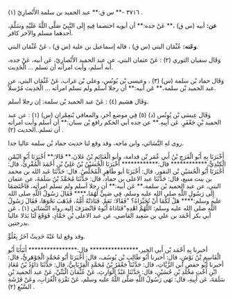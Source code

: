 ٣٧١٦ -** س ق:** عبد الحميد بن سلمة الأَنْصارِيّ (١) .

**عن:** أبيه (س ق) ،** عَنْ جده:** أن أبويه اختصما فِيهِ إِلَى النَّبِيّ صَلَّى اللَّهُ عَلَيْهِ وسَلَّمَ، أحدهما مسلم والآخر كافر.

**وعَنه:** عُثْمَان البتي (س ق) ، قاله إسماعيل بن علية (س ق) ، عَنْ عُثْمَان البتي.

وَقَال سفيان الثوري (٢) : عَنْ عثمان البتي، عن عبد الحميد الأَنْصارِيّ، عَن أبيه، عَنْ جده، أنه أسلم، وأبت امرأته أن تسلم ... الْحَدِيث.

وَقَال حماد بْن سلمة (س) (٣) ، وعيسى بْن يُونُس، وعلي بْن غراب، عَنْ عُثْمَان البتي، عن عبد الحميد بْن سلمة،** عَن أبيه:** أن رجلا أسلم ولم تسلم امرأته ... الْحَدِيث مُرْسلاً.

وَقَال هشيم (٤) : عَنْ عبد الحميد بْن سلمة: إن رجلا أسلم.

وَقَال عِيسَى بْن يُونُس (د) (٥) فِي موضع آخر، والمعافي بْنعِمْران (س) (١) : عن عبد الحميد بْنِ جَعْفَرٍ. عَن أَبِيهِ.** عن جده أبي الحكم رافع بْن سنان:** أن أسلم وأبت امرأته أن تسلم..الحديث (٢) .

روى لهِ النَّسَائي، وابن ماجه، وقد وقع لنا حديث حماد بْن سلمة عاليا جدا.

أَخْبَرَنَا بِهِ أَبُو الْفَرَجِ بْنُ أَبي عُمَر بْن قدامة، وأبو الْغَنَائِمِ بْنُ عَلانَ،** قَالا:** أَخْبَرَنَا أَبُو اليُمْنِ الْكِنْدِيُّ،************ قال:************ أَخْبَرَنَا الْحُسَيْنُ بْنُ عَلِيِّ بْنِ أَحْمَدَ الْمُقْرِئُ، قال: أَخْبَرَنَا أَبُو الْحُسَيْنِ بْن النقور، قال: أَخْبَرَنَا أبو طَاهِرٍ الْمُخَلِّصُ. قال: حَدَّثَنَا عَبد الله بن محمد بن بنت منيع، قال: حَدَّثَنَا عبد الاعلى بن حماد، قال: حَدَّثَنَا مُحَمَّدُ بْنُ سَلَمَةَ، عن عثمان البتي، عن عبد الحميد بْن سلمة،** عَن أبيه:** أن رجلا أسلم ولم تسلم امرأته، فَاخْتَصَمَا إِلَى رَسُولِ اللَّهِ صلى الله عليه وسلم، فِي صَبِيٍّ لَهُمَا،**** فَقَالَ رَسُولُ اللَّهِ صلى الله عليه وسلم:**** هَلْ لَكُمَا أَنْ تُخَيِّرَاهُ؟ "فَقَالا: نَعَمْ. فَنَادَتْهُ أُمُّهُ، فَذَهَبَ نَحْوَهَا، فَقَالَ رَسُولُ اللَّهِ صلى الله عليه وسلم: اللَّهُمَّ اهْدِهِ"فَنَادَاهُ أَبُوهُ فَانْصَرَفَ إليه.رواه النَّسَائي (١) ، عَن أبي بكر أَحْمَد بن علي بن سَعِيد القاضي، عن عبد الاعلى بْنِ حَمَّادٍ، فَوَقَعَ لَنَا بَدَلا عاليا بدرجتين.

وقد وقع لنا عَنْهُ حَدِيثٌ آخَرُ بِعُلُوٍّ.

أخبرنا بِهِ أَحْمَد بْن أَبي الخير،**************** قال:**************** أَنَبَأَنَا أَبُو الْقَاسِمِ بْنُ بَوْشٍ، قال: أخبرنا أَبُو طَالِبٍ بْن يُوسُف، قال: أَخْبَرَنَا أَبُو مُحَمَّدٍ الْجَوْهَرِيُّ، قال: أخبرنا أَبُو حفص ابن الزَّيَّاتِ، قال: حَدَّثَنَا جَعْفَرُ بْنُ مُحَمَّدٍ الْفِرْيَابِيُّ، قال: حَدَّثَنَا دَاوُدُ بْنُ مُعَاذِ ابْنِ أُخْتِ مَخْلَدِ بْنِ حُسَيْنٍ، قال: حَدَّثَنَا عَبْدُ الْوَارِثِ، عَنْ عُثْمَانَ الْبَتِّيِّ، عَنْ عبد الحميد بْنِ سَلَمَةَ، عَن أَبِيهِ، قال: نَهَى رَسُولُ اللَّهِ صَلَّى اللَّهُ عليه وسلم، عَنْ نَقْرَةِ الْغُرَابِ، وعَنْ فَرْشَةِ السَّبُعِ (٢) .